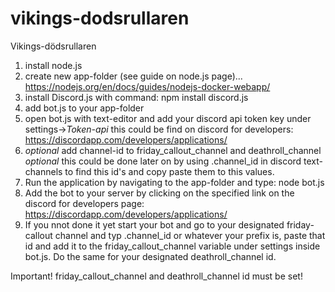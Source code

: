 # vikings-dodsrullaren
Vikings-dödsrullaren
1. install node.js
2. create new app-folder (see guide on node.js page)... https://nodejs.org/en/docs/guides/nodejs-docker-webapp/
3. install Discord.js with command: npm install discord.js
4. add bot.js to your app-folder
5. open bot.js with text-editor and add your discord api token key under settings->*Token-api*
   this could be find on discord for developers: https://discordapp.com/developers/applications/
6. *optional* add channel-id to friday_callout_channel and deathroll_channel *optional*
   this could be done later on by using .channel_id in discord text-channels to find this id's and copy paste them to this values.
7. Run the application by navigating to the app-folder and type: node bot.js
8. Add the bot to your server by clicking on the specified link on the discord for developers page:
   https://discordapp.com/developers/applications/
9. If you nnot done it yet start your bot and go to your designated friday-callout channel and typ .channel_id or whatever your prefix is,    paste that id and add it to the friday_callout_channel variable under settings inside bot.js. Do the same for your designated              deathroll_channel id.
   
Important! friday_callout_channel and deathroll_channel id must be set!
